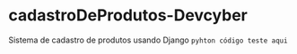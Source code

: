# cadastroDeProdutos-Devcyber
Sistema de cadastro de produtos usando Django
```pyhton código teste aqui ```
